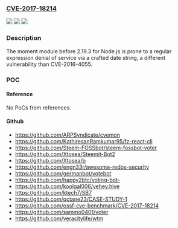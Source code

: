 ### [CVE-2017-18214](https://cve.mitre.org/cgi-bin/cvename.cgi?name=CVE-2017-18214)
![](https://img.shields.io/static/v1?label=Product&message=n%2Fa&color=blue)
![](https://img.shields.io/static/v1?label=Version&message=n%2Fa&color=blue)
![](https://img.shields.io/static/v1?label=Vulnerability&message=n%2Fa&color=brighgreen)

### Description

The moment module before 2.19.3 for Node.js is prone to a regular expression denial of service via a crafted date string, a different vulnerability than CVE-2016-4055.

### POC

#### Reference
No PoCs from references.

#### Github
- https://github.com/ARPSyndicate/cvemon
- https://github.com/KathiresanRamkumar95/fz-react-cli
- https://github.com/Steem-FOSSbot/steem-fossbot-voter
- https://github.com/Xtosea/Steemit-Bot2
- https://github.com/Xtosea/b
- https://github.com/engn33r/awesome-redos-security
- https://github.com/germanbot/votebot
- https://github.com/happy2btc/voting-bot-
- https://github.com/koolgal006/yehey.hive
- https://github.com/ktech7/SB7
- https://github.com/octane23/CASE-STUDY-1
- https://github.com/ossf-cve-benchmark/CVE-2017-18214
- https://github.com/sammo0401/voter
- https://github.com/veracitylife/wtm

